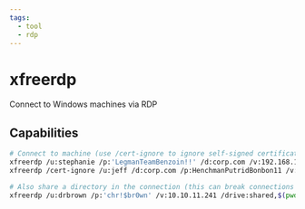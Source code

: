 ```yaml
---
tags:
  - tool
  - rdp
---
```

# xfreerdp

Connect to Windows machines via RDP

## Capabilities

```bash
# Connect to machine (use /cert-ignore to ignore self-signed certificates)
xfreerdp /u:stephanie /p:'LegmanTeamBenzoin!!' /d:corp.com /v:192.168.196.75
xfreerdp /cert-ignore /u:jeff /d:corp.com /p:HenchmanPutridBonbon11 /v:192.168.50.75

# Also share a directory in the connection (this can break connections sometimes)
xfreerdp /u:drbrown /p:'chr!$br0wn' /v:10.10.11.241 /drive:shared,$(pwd)
```
